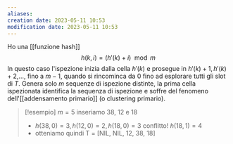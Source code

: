 ```yaml
---
aliases: 
creation date: 2023-05-11 10:53
modification date: 2023-05-11 10:53
---
```


Ho una [[funzione hash]] 
$$ h(k,i) = (h'(k) + i) \mod m $$
In questo caso l'ispezione inizia dalla cella $h'(k)$ e prosegue in $h'(k) + 1,h'(k) + 2$,..., fino a $m-1$, quando si rincominca da 0 fino ad esplorare tutti gli slot di $T$.
Genera solo $m$ sequenze di ispezione distinte, la prima cella ispezionata identifica la sequenza di ispezione e soffre del fenomeno dell'[[addensamento primario]] (o clustering primario).

>[!esempio]
>$m = 5$ inseriamo 38, 12 e 18
> - $h(38,0) = 3, h(12,0) = 2, h(18,0)=3$ conflitto! $h(18,1)=4$
> - otteniamo quindi T = \[NIL, NIL, 12, 38, 18\]

